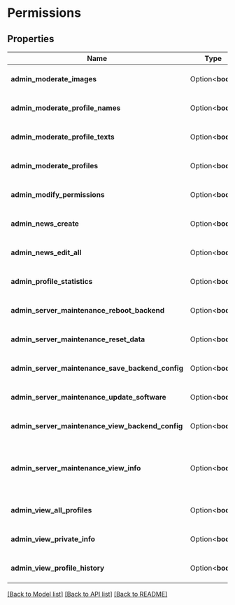 # Permissions

## Properties

Name | Type | Description | Notes
------------ | ------------- | ------------- | -------------
**admin_moderate_images** | Option<**bool**> |  | [optional][default to false]
**admin_moderate_profile_names** | Option<**bool**> |  | [optional][default to false]
**admin_moderate_profile_texts** | Option<**bool**> |  | [optional][default to false]
**admin_moderate_profiles** | Option<**bool**> |  | [optional][default to false]
**admin_modify_permissions** | Option<**bool**> |  | [optional][default to false]
**admin_news_create** | Option<**bool**> |  | [optional][default to false]
**admin_news_edit_all** | Option<**bool**> |  | [optional][default to false]
**admin_profile_statistics** | Option<**bool**> |  | [optional][default to false]
**admin_server_maintenance_reboot_backend** | Option<**bool**> |  | [optional][default to false]
**admin_server_maintenance_reset_data** | Option<**bool**> |  | [optional][default to false]
**admin_server_maintenance_save_backend_config** | Option<**bool**> |  | [optional][default to false]
**admin_server_maintenance_update_software** | Option<**bool**> |  | [optional][default to false]
**admin_server_maintenance_view_backend_config** | Option<**bool**> |  | [optional][default to false]
**admin_server_maintenance_view_info** | Option<**bool**> | View server infrastructure related info like logs and software versions. | [optional][default to false]
**admin_view_all_profiles** | Option<**bool**> | View public and private profiles. | [optional][default to false]
**admin_view_private_info** | Option<**bool**> |  | [optional][default to false]
**admin_view_profile_history** | Option<**bool**> |  | [optional][default to false]

[[Back to Model list]](../README.md#documentation-for-models) [[Back to API list]](../README.md#documentation-for-api-endpoints) [[Back to README]](../README.md)


